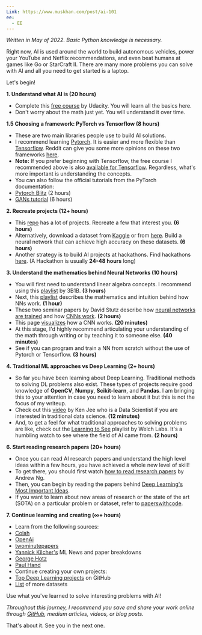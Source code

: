```yaml
---
Link: https://www.muskhan.com/post/ai-101
ee:
  - EE
---
```

_Written in May of 2022. Basic Python knowledge is necessary._

Right now, AI is used around the world to build autonomous vehicles, power your YouTube and Netflix recommendations, and even beat humans at games like Go or StarCraft II. There are many more problems you can solve with AI and all you need to get started is a laptop.

Let's begin!

**1. Understand what AI is (20 hours)**

- Complete this [free course](https://www.udacity.com/course/deep-learning-pytorch--ud188) by Udacity. You will learn all the basics here.
- Don't worry about the math just yet. You will understand it over time.

**1.5 Choosing a framework: PyTorch vs Tensorflow (8 hours)**

- These are two main libraries people use to build AI solutions.
- I recommend learning [Pytorch](https://pytorch.org/). It is easier and more flexible than [Tensorflow](https://www.tensorflow.org/). Reddit can give you some more opinions on these two frameworks [here](https://www.reddit.com/r/MachineLearning/comments/7ziagd/d_discussion_on_pytorch_vs_tensorflow/).
- **Note:** If you prefer beginning with Tensorflow, the free course I recommended above is also [available for Tensorflow](https://www.udacity.com/course/intro-to-tensorflow-for-deep-learning--ud187). Regardless, what's more important is understanding the concepts.
- You can also follow the official tutorials from the PyTorch documentation:
- [Pytorch Blitz](https://pytorch.org/tutorials/beginner/deep_learning_60min_blitz.html) (2 hours)
- [GANs tutorial](https://pytorch.org/tutorials/beginner/dcgan_faces_tutorial.html) (6 hours)

**2. Recreate projects (12+ hours)**

- This [repo](https://github.com/udacity/deep-learning-v2-pytorch) has a lot of projects. Recreate a few that interest you. **(6 hours)**
- Alternatively, download a dataset from [Kaggle](https://kaggle.com/) or from [here](https://www.analyticsvidhya.com/blog/2018/03/comprehensive-collection-deep-learning-datasets/). Build a neural network that can achieve high accuracy on these datasets. **(6 hours)**
- Another strategy is to build AI projects at hackathons. Find hackathons [here](https://devpost.com/hackathons). (A Hackathon is usually **24-48 hours** long)

**3. Understand the mathematics behind Neural Networks (10 hours)**

- You will first need to understand linear algebra concepts. I recommend using this [playlist](https://www.youtube.com/watch?v=fNk_zzaMoSs&list=PLZHQObOWTQDPD3MizzM2xVFitgF8hE_ab) by 3B1B. **(3 hours)**
- Next, this [playlist](https://youtube.com/playlist?list=PLZHQObOWTQDNU6R1_67000Dx_ZCJB-3pi) describes the mathematics and intuition behind how NNs work. **(1 hour)**
- These two seminar papers by David Stutz describe how [neural networks are trained](https://davidstutz.de/wordpress/wp-content/uploads/2014/03/seminar.pdf) and how [CNNs work](https://davidstutz.de/wordpress/wp-content/uploads/2014/07/seminar.pdf). **(2 hours)**
- This page [visualizes](https://poloclub.github.io/cnn-explainer/) how a CNN works. **(20 minutes)**
- At this stage, I'd highly recommend articulating your understanding of the math through writing or by teaching it to someone else. **(40 minutes)**
- See if you can program and train a NN from scratch without the use of Pytorch or Tensorflow. **(3 hours)**

**4. Traditional ML approaches vs Deep Learning (2+ hours)**

- So far you have been learning about Deep Learning. Traditional methods to solving DL problems also exist. These types of projects require good knowledge of **OpenCV**, **Numpy**, **Scikit-learn**, and **Pandas**. I am bringing this to your attention in case you need to learn about it but this is not the focus of my writeup.
- Check out this [video](https://www.youtube.com/watch?v=xpIFS6jZbe8) by Ken Jee who is a Data Scientist if you are interested in traditional data science. **(12 minutes)**
- And, to get a feel for what traditional approaches to solving problems are like, check out the [Learning to See](https://youtu.be/i8D90DkCLhI) playlist by Welch Labs. It's a humbling watch to see where the field of AI came from. **(2 hours)**

**6. Start reading research papers (20+ hours)**

- Once you can read AI research papers and understand the high level ideas within a few hours, you have achieved a whole new level of skill!
- To get there, you should first watch [how to read research papers](https://www.youtube.com/watch?v=733m6qBH-jI) by Andrew Ng.
- Then, you can begin by reading the papers behind [Deep Learning's Most Important Ideas](https://dennybritz.com/blog/deep-learning-most-important-ideas/).
- If you want to learn about new areas of research or the state of the art (SOTA) on a particular problem or dataset, refer to [paperswithcode](https://paperswithcode.com/).

**7. Continue learning and creating (∞+ hours)**

- Learn from the following sources:
- [Colah](http://colah.github.io/)
- [OpenAi](https://openai.com/)
- [twominutepapers](https://www.youtube.com/c/K%C3%A1rolyZsolnai)
- [Yannick Kilcher's](https://www.youtube.com/c/YannicKilcher) ML News and paper breakdowns
- [George Hotz](https://www.youtube.com/c/georgehotzarchive/videos)
- [Paul Hand](https://www.youtube.com/user/paulhand84/videos)
- Continue creating your own projects:
- [Top Deep Learning projects](https://github.com/aymericdamien/TopDeepLearning) on GitHub
- [List](https://homepages.inf.ed.ac.uk/rbf/CVonline/Imagedbase.htm#urban) of more datasets

Use what you've learned to solve interesting problems with AI!

_Throughout this journey, I recommend you save and share your work online through_ [_GitHub_](https://github.com/MustafaKhan670093/Machine-Learning-Playbook)_, medium articles, videos, or blog posts._

That's about it. See you in the next one.